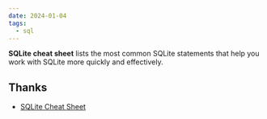 ```yaml
---
date: 2024-01-04
tags:
  - sql
---
```


**SQLite cheat sheet** lists the most common SQLite statements that help you work with SQLite more quickly and effectively.

## Thanks

- [SQLite Cheat Sheet](https://www.sqlitetutorial.net/sqlite-cheat-sheet/)
